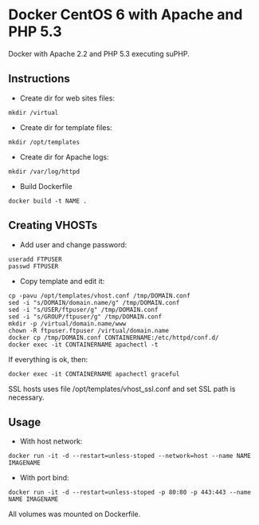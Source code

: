 # Docker CentOS 6 with Apache and PHP 5.3

Docker with Apache 2.2 and PHP 5.3 executing suPHP. 

## Instructions 
- Create dir for web sites files: 
```
mkdir /virtual
```

- Create dir for template files: 
```
mkdir /opt/templates
```

- Create dir for Apache logs: 
```
mkdir /var/log/httpd
```

- Build Dockerfile 
```
docker build -t NAME . 
```

## Creating VHOSTs
- Add user and change password:
```
useradd FTPUSER
passwd FTPUSER
```

- Copy template and edit it: 
```
cp -pavu /opt/templates/vhost.conf /tmp/DOMAIN.conf
sed -i "s/DOMAIN/domain.name/g" /tmp/DOMAIN.conf
sed -i "s/USER/ftpuser/g" /tmp/DOMAIN.conf 
sed -i "s/GROUP/ftpuser/g" /tmp/DOMAIN.conf 
mkdir -p /virtual/domain.name/www 
chown -R ftpuser.ftpuser /virtual/domain.name 
docker cp /tmp/DOMAIN.conf CONTAINERNAME:/etc/httpd/conf.d/
docker exec -it CONTAINERNAME apachectl -t 
```

If everything is ok, then: 
```
docker exec -it CONTAINERNAME apachectl graceful
```

SSL hosts uses file /opt/templates/vhost_ssl.conf and set SSL path is necessary. 

## Usage
- With host network: 
```
docker run -it -d --restart=unless-stoped --network=host --name NAME IMAGENAME 
```

- With port bind: 
```
docker run -it -d --restart=unless-stoped -p 80:80 -p 443:443 --name NAME IMAGENAME
```

All volumes was mounted on Dockerfile. 

